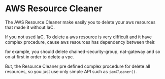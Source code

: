 # AWS Resource Cleaner

The AWS Resource Cleaner make easily you to delete your aws resources that made it without IaC.

If you not used IaC, To delete a aws resource is very difficult and it have complex procedure, cause aws resources has dependency between their.

for example, you should delete chained-security-group, nat-gateway and so on at first in order to  delete a vpc.

But, the Resource Cleaner pre defined complex procedure for delete all resources, so you just use only simple API such as `iamCleaner()`.